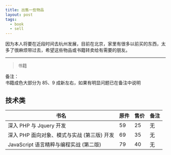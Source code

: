 ```yaml
---
title: 出售一些物品
layout: post
tags:
  - book
  - sell
---
```


因为本人将要在近段时间去杭州发展，目前在北京，家里有很多以前买的东西，太多了很麻烦带过去，希望这些物品或书籍转卖给有需要的朋友。

---


> 书籍

备注：<br />
书籍成色大部分为 85、9 成新左右，如果有明显问题已在备注中说明

## 技术类

书名 | 原件 | 售价 | 备注
-----|------|------|-----
深入 PHP 与 Jquery 开发|59|25|无
深入 PHP 面向对象、模式与实战 (第三版) 开发|69|35|无
JavaScript 语言精粹与编程实战 (第二版)|79|40|无